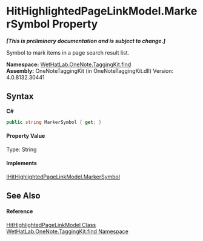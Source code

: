 # HitHighlightedPageLinkModel.MarkerSymbol Property 
 _**\[This is preliminary documentation and is subject to change.\]**_

Symbol to mark items in a page search result list.

**Namespace:**&nbsp;<a href="0e3a8efd-07d2-1709-b1cd-709153222081.md">WetHatLab.OneNote.TaggingKit.find</a><br />**Assembly:**&nbsp;OneNoteTaggingKit (in OneNoteTaggingKit.dll) Version: 4.0.8132.30441

## Syntax

**C#**<br />
``` C#
public string MarkerSymbol { get; }
```


#### Property Value
Type: String

#### Implements
<a href="ccc5a488-bd3c-4240-3c9d-886e30afb06b.md">IHitHighlightedPageLinkModel.MarkerSymbol</a><br />

## See Also


#### Reference
<a href="4d4cd7ac-7006-c76d-d331-884873162922.md">HitHighlightedPageLinkModel Class</a><br /><a href="0e3a8efd-07d2-1709-b1cd-709153222081.md">WetHatLab.OneNote.TaggingKit.find Namespace</a><br />